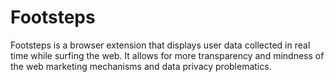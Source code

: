 # Footsteps

Footsteps is a browser extension that displays user data collected in real time while surfing the web. It allows for more transparency and mindness of the web marketing mechanisms and data privacy problematics.
